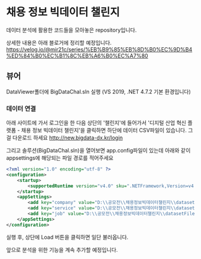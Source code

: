 # 채용 정보 빅데이터 챌린지

데이터 분석에 활용한 코드들을 모아놓은 repository입니다.

상세한 내용은 아래 블로거에 정리할 예정입니다.
https://velog.io/@mir21c/series/%EB%B9%85%EB%8D%B0%EC%9D%B4%ED%84%B0%EC%B1%8C%EB%A6%B0%EC%A7%80

## 뷰어
DataViewer폴더에 BigDataChal.sln 실행
(VS 2019, .NET 4.7.2 기본 환경입니다)

### 데이터 연결
아래 사이트에 가서 로그인을 한 다음
상단의 '챌린지'에 들어가서 '디지털 산업 혁신 플랫폼 - 채용 정보 빅데이터 챌린지'을 클릭하면
하단에 데이터 CSV파일이 있습니다. 그걸 다운로드 하세요
http://new.bigdata-dx.kr/login

그리고 솔루션(BigDataChal.sln)을 열어보면
app.config파일이 있는데
아래와 같이 appsettings에 해당되는 파일 경로를 적어주세요

```xml
<?xml version="1.0" encoding="utf-8" ?>
<configuration>
    <startup> 
        <supportedRuntime version="v4.0" sku=".NETFramework,Version=v4.7.2" />
    </startup>
	<appSettings>
		<add key="company" value="D:\\공모전\\채용정보빅데이터챌린지\\datasetFiles\\알리콘(로켓펀치)-기업정보 - 기업정보.csv"/>
		<add key="service" value="D:\\공모전\\채용정보빅데이터챌린지\\datasetFiles\\알리콘(로켓펀치)-서비스제품정보.csv"/>
		<add key="job" value="D:\\공모전\\채용정보빅데이터챌린지\\datasetFiles\\알리콘(로켓펀치)-채용정보.csv"/>
	</appSettings>
</configuration>
```
실행 후, 상단에 Load 버튼을 클릭하면 일단 불러옵니다.

앞으로 분석을 위한 기능을 계속 추가할 예정입니다.
